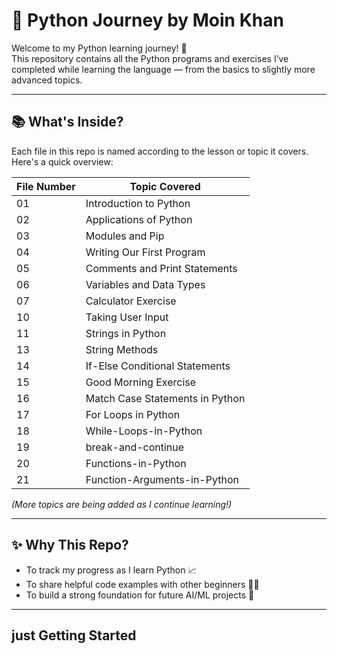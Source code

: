 # 🐍 Python Journey by Moin Khan

Welcome to my Python learning journey! 🚀  
This repository contains all the Python programs and exercises I’ve completed while learning the language — from the basics to slightly more advanced topics.

---

## 📚 What's Inside?

Each file in this repo is named according to the lesson or topic it covers. Here's a quick overview:

| File Number | Topic Covered |
|-------------|----------------|
| 01 | Introduction to Python |
| 02 | Applications of Python |
| 03 | Modules and Pip |
| 04 | Writing Our First Program |
| 05 | Comments and Print Statements |
| 06 | Variables and Data Types |
| 07 | Calculator Exercise |
| 10 | Taking User Input |
| 11 | Strings in Python |
| 13 | String Methods |
| 14 | If-Else Conditional Statements |
| 15 | Good Morning Exercise |
| 16 | Match Case Statements in Python |
| 17 | For Loops in Python |
| 18 | While-Loops-in-Python |
| 19 | break-and-continue |
| 20 | Functions-in-Python |
| 21 | Function-Arguments-in-Python |

*(More topics are being added as I continue learning!)*

---

## ✨ Why This Repo?

- To track my progress as I learn Python 📈  
- To share helpful code examples with other beginners 🧑‍💻  
- To build a strong foundation for future AI/ML projects 🤖

---

## just Getting Started
